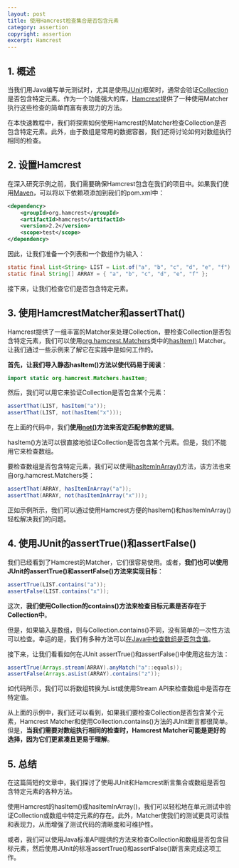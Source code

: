 ```yaml
---
layout: post
title: 使用Hamcrest检查集合是否包含元素
category: assertion
copyright: assertion
excerpt: Hamcrest
---
```


## 1. 概述

当我们用Java编写单元测试时，尤其是使用[JUnit](https://www.baeldung.com/junit-5)框架时，通常会验证[Collection](https://www.baeldung.com/java-collections)是否包含特定元素。作为一个功能强大的库，[Hamcrest](https://www.baeldung.com/hamcrest-text-matchers)提供了一种使用Matcher执行这些检查的简单而富有表现力的方法。

在本快速教程中，我们将探索如何使用Hamcrest的Matcher检查Collection是否包含特定元素。此外，由于数组是常用的数据容器，我们还将讨论如何对数组执行相同的检查。

## 2. 设置Hamcrest

在深入研究示例之前，我们需要确保Hamcrest包含在我们的项目中。如果我们使用[Maven](https://www.baeldung.com/maven)，可以将以下依赖项添加到我们的pom.xml中：

```xml
<dependency>
    <groupId>org.hamcrest</groupId>
    <artifactId>hamcrest</artifactId>
    <version>2.2</version>
    <scope>test</scope>
</dependency>
```

因此，让我们准备一个列表和一个数组作为输入：

```java
static final List<String> LIST = List.of("a", "b", "c", "d", "e", "f");
static final String[] ARRAY = { "a", "b", "c", "d", "e", "f" };
```

接下来，让我们检查它们是否包含特定元素。

## 3. 使用HamcrestMatcher和assertThat()

Hamcrest提供了一组丰富的Matcher来处理Collection，要检查Collection是否包含特定元素，我们可以使用[org.hamcrest.Matchers](https://hamcrest.org/JavaHamcrest/javadoc/2.2/org/hamcrest/Matchers.html)类中的[hasItem()](https://hamcrest.org/JavaHamcrest/javadoc/2.2/org/hamcrest/Matchers.html#hasItem-T-) Matcher。让我们通过一些示例来了解它在实践中是如何工作的。

**首先，让我们导入静态hasItem()方法以使代码易于阅读**：

```java
import static org.hamcrest.Matchers.hasItem;
```

然后，我们可以用它来验证Collection是否包含某个元素：

```java
assertThat(LIST, hasItem("a"));
assertThat(LIST, not(hasItem("x")));
```

在上面的代码中，我们**使用[not()](https://hamcrest.org/JavaHamcrest/javadoc/2.2/org/hamcrest/Matchers.html#not-org.hamcrest.Matcher-)方法来否定匹配参数的逻辑**。

hasItem()方法可以很直接地验证Collection是否包含某个元素。但是，我们不能用它来检查数组。

要检查数组是否包含特定元素，我们可以使用[hasItemInArray()](https://hamcrest.org/JavaHamcrest/javadoc/2.2/org/hamcrest/Matchers.html#hasItemInArray-T-)方法，该方法也来自org.hamcrest.Matchers类：

```java
assertThat(ARRAY, hasItemInArray("a"));
assertThat(ARRAY, not(hasItemInArray("x")));
```

正如示例所示，我们可以通过使用Hamcrest方便的hasItem()和hasItemInArray()轻松解决我们的问题。

## 4. 使用JUnit的assertTrue()和assertFalse()

我们已经看到了Hamcrest的Matcher，它们很容易使用。或者，**我们也可以使用JUnit的assertTrue()和assertFalse()方法来实现目标**：

```java
assertTrue(LIST.contains("a"));
assertFalse(LIST.contains("x"));
```

这次，**我们使用Collection的contains()方法来检查目标元素是否存在于Collection中**。

但是，如果输入是数组，则与Collection.contains()不同，没有简单的一次性方法可以检查。幸运的是，我们有多种方法可以[在Java中检查数组是否包含值](https://www.baeldung.com/java-array-contains-value)。

接下来，让我们看看如何在JUnit assertTrue()和assertFalse()中使用这些方法：

```java
assertTrue(Arrays.stream(ARRAY).anyMatch("a"::equals));
assertFalse(Arrays.asList(ARRAY).contains("z"));
```

如代码所示，我们可以将数组转换为List或使用Stream API来检查数组中是否存在特定值。

从上面的示例中，我们还可以看到，如果我们要检查Collection是否包含某个元素，Hamcrest Matcher和使用Collection.contains()方法的JUnit断言都很简单。但是，**当我们需要对数组执行相同的检查时，Hamcrest Matcher可能是更好的选择，因为它们更紧凑且更易于理解**。

## 5. 总结

在这篇简短的文章中，我们探讨了使用JUnit和Hamcrest断言集合或数组是否包含特定元素的各种方法。

使用Hamcrest的hasItem()或hasItemInArray()，我们可以轻松地在单元测试中验证Collection或数组中特定元素的存在。此外，Matcher使我们的测试更具可读性和表现力，从而增强了测试代码的清晰度和可维护性。

或者，我们可以使用Java标准API提供的方法来检查Collection和数组是否包含目标元素，然后使用JUnit的标准assertTrue()和assertFalse()断言来完成这项工作。